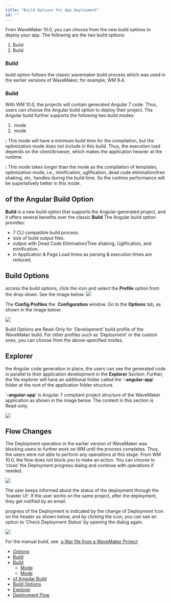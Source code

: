 ```yaml
---
title: "Build Options for App Deployment"
id: ""
---
```


From WaveMaker 10.0, you can choose from the new build options to deploy your app. The following are the two build options:

1. Build
2. Build

### Build

build option follows the classic wavemaker build process which was used in the earlier versions of WaveMaker; for example, WM 9.4.

### Build

With WM 10.0, the projects will contain generated Angular 7 code. Thus, users can choose the Angular build option to deploy their project. The Angular build further supports the following two build modes:

1.  mode
2.  mode

**:** This mode will have a minimum build time for the compilation, but the optimization mode does not include in this build. Thus, the execution load depends on the client/browser, which makes the application heavier at the runtime.

**:** This mode takes longer than the mode as the compilation of templates, optimization mode, i.e., minification, uglification, dead code elimination/tree shaking, etc. handles during the build time. So the runtime performance will be superlatively better in this mode.

## of the Angular Build Option

**Build** is a new build option that supports the Angular-generated project, and it offers several benefits over the classic **Build** The Angular build option provides:

- 7 CLI compatible build process.
- size of build output files.
- output with Dead Code Elimination/Tree shaking, Uglification, and minification.
- in Application & Page Load times as parsing & execution times are reduced.

## Build Options

access the build options, click the icon and select the **Profile** option from the drop-down. See the image below: [![](https://www.wavemaker.com../assets/Config-profile.png)](https://www.wavemaker.com../assets/Config-profile.png)

The **Config Profiles** the  **Configuration** window. Go to the **Options** tab, as shown in the image below:

[![](https://www.wavemaker.com../assets/Locate-build-options.png)](https://www.wavemaker.com../assets/Locate-build-options.png)

Build Options are Read-Only for ‘Development’ build profile of the WaveMaker build. For other profiles such as ‘Deployment’ or the custom ones, you can choose from the above-specified modes.

## Explorer

the Angular code generation in place, the users can see the generated code in parallel to their application development in the **Explorer** Section. Further, the file explorer will have an additional folder called the ‘**\-angular-app**’ folder at the root of the application folder structure.

‘**\-angular-app**’ is Angular 7 compliant project structure of the WaveMaker application as shown in the image below. The content in this section is Read-only.

[![](https://www.wavemaker.com../assets/Build-start.png)](https://www.wavemaker.com../assets/Build-start.png)

## Flow Changes

The Deployment operation in the earlier version of WaveMaker was blocking users to further work on WM until the process completes. Thus, the users were not able to perform any operations at this stage. From WM 10.0, the flow does not block you to make an action. You can choose to ‘close’ the Deployment progress dialog and continue with operations if needed.

[![](https://www.wavemaker.com../assets/Deployment-flow-changes.png)](https://www.wavemaker.com../assets/Deployment-flow-changes.png)

The user keeps informed about the status of the deployment through the 'toaster UI'. If the user works on the same project, after the deployment, they get notified by an email.

progress of the Deployment is indicated by the change of Deployment Icon on the header as shown below, and by clicking the icon, you can see an option to ‘Check Deployment Status’ by opening the dialog again.

[![](https://www.wavemaker.com../assets/Check-deployment-status-Click-e1554896395542.png)](https://www.wavemaker.com../assets/Check-deployment-status-Click-e1554896395542.png)

For the manual build, see  [a War file from a WaveMaker Project](/learn/app-development/deployment/building-war-wavemaker-project/)

- [Options](#build-options)
- [Build](#wavemaker-build)
- [Build](#angular-build)
    - [Mode](#development-mode)
    - [Mode](#production-mode)
- [of Angular Build](#advantages-of-angular-build)
- [Build Options](#locate-build-options)
- [Explorer](#file-explorer)
- [Deployment Flow](#deployment-flow)
